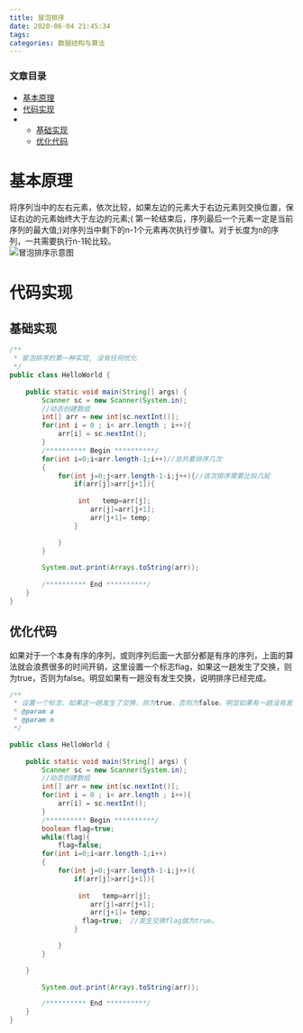 ```yaml
---
title: 冒泡排序
date: 2020-06-04 21:45:34
tags: 
categories: 数据结构与算法
---
```


<!--more-->

### 文章目录

- [基本原理](#_1)
- [代码实现](#_5)
- - [基础实现](#_6)
  - [优化代码](#_43)

# 基本原理

将序列当中的左右元素，依次比较，如果左边的元素大于右边元素则交换位置，保证右边的元素始终大于左边的元素;\( 第一轮结束后，序列最后一个元素一定是当前序列的最大值;\)对序列当中剩下的n-1个元素再次执行步骤1。对于长度为n的序列，一共需要执行n-1轮比较。  
![冒泡排序示意图](https://imgconvert.csdnimg.cn/aHR0cHM6Ly93d3cuZWR1Y29kZXIubmV0L2FwaS9hdHRhY2htZW50cy8xOTE3ODI?x-oss-process=image/format,png)

# 代码实现

## 基础实现

```java
/**
 * 冒泡排序的第一种实现, 没有任何优化
 */
public class HelloWorld {
	
	public static void main(String[] args) {
		Scanner sc = new Scanner(System.in);
		//动态创建数组
		int[] arr = new int[sc.nextInt()];
		for(int i = 0 ; i< arr.length ; i++){
			arr[i] = sc.nextInt();
		}
		/********** Begin **********/
		for(int i=0;i<arr.length-1;i++)//总共要排序几次
		{
			for(int j=0;j<arr.length-1-i;j++){//该次排序需要比较几轮
                if(arr[j]>arr[j+1]){
                    
                 int   temp=arr[j];
                    arr[j]=arr[j+1];
                    arr[j+1]= temp;
                }

            }
		}
	
		System.out.print(Arrays.toString(arr));
		
		/********** End **********/
	}
}	

```

## 优化代码

如果对于一个本身有序的序列，或则序列后面一大部分都是有序的序列，上面的算法就会浪费很多的时间开销，这里设置一个标志flag，如果这一趟发生了交换，则为true，否则为false。明显如果有一趟没有发生交换，说明排序已经完成。

```java
/**
 * 设置一个标志，如果这一趟发生了交换，则为true，否则为false。明显如果有一趟没有发生交换，说明排序已经完成。
 * @param a
 * @param n
 */

public class HelloWorld {
	
	public static void main(String[] args) {
		Scanner sc = new Scanner(System.in);
		//动态创建数组
		int[] arr = new int[sc.nextInt()];
		for(int i = 0 ; i< arr.length ; i++){
			arr[i] = sc.nextInt();
		}
		/********** Begin **********/
        boolean flag=true;
        while(flag){
            flag=false;
		for(int i=0;i<arr.length-1;i++)
		{
			for(int j=0;j<arr.length-1-i;j++){
                if(arr[j]>arr[j+1]){
                    
                 int   temp=arr[j];
                    arr[j]=arr[j+1];
                    arr[j+1]= temp;
                  flag=true;  //发生交换flag就为true。
                }

            }
		}

    }
	
		System.out.print(Arrays.toString(arr));

		/********** End **********/
	}
}	

```